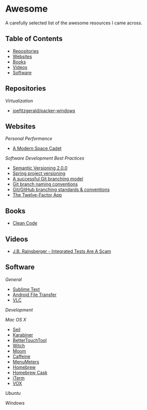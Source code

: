 Awesome
=======

A carefully selected list of the awesome resources I came across.

## Table of Contents
 * [Repositories](#repositories)
 * [Websites](#websites)
 * [Books](#books)
 * [Videos](#videos)
 * [Software](#software)

## Repositories

*Virtualization*

 * [joefitzgerald/packer-windows](https://github.com/joefitzgerald/packer-windows)

## Websites

*Personal Performance*

 * [A Modern Space Cadet](http://stevelosh.com/blog/2012/10/a-modern-space-cadet)

*Software Development Best Practices*

 * [Semantic Versioning 2.0.0](http://semver.org/)
 * [Spring project versioning](https://github.com/spring-projects/spring-build-gradle/wiki/Spring-project-versioning)
 * [A successful Git branching model](http://nvie.com/posts/a-successful-git-branching-model/)
 * [Git branch naming conventions](http://www.guyroutledge.co.uk/blog/git-branch-naming-conventions/)
 * [Git/GitHub branching standards & conventions](https://gist.github.com/digitaljhelms/4287848)
 * [The Twelve-Factor App](http://12factor.net/)

## Books

 * [Clean Code](https://www.safaribooksonline.com/library/view/clean-code/9780136083238/)

## Videos

 * [J.B. Rainsberger - Integrated Tests Are A Scam](https://vimeo.com/80533536)

## Software

*General*

 * [Sublime Text](http://www.sublimetext.com/)
 * [Android File Transfer](https://www.android.com/intl/en_uk/filetransfer/)
 * [VLC](http://www.videolan.org/vlc/)

*Development*

*Mac OS X*

 * [Seil](https://pqrs.org/osx/karabiner/seil.html.en)
 * [Karabiner](https://pqrs.org/osx/karabiner/index.html.en)
 * [BetterTouchTool](https://www.boastr.net/)
 * [Witch](http://manytricks.com/witch/)
 * [Moom](http://manytricks.com/moom/)
 * [Caffeine](https://itunes.apple.com/gb/app/caffeine/id411246225)
 * [MenuMeters](http://www.ragingmenace.com/software/menumeters/)
 * [Homebrew](http://brew.sh/)
 * [Homebrew Cask](http://caskroom.io/)
 * [iTerm](http://iterm2.com/)
 * [VOX](http://coppertino.com/)

*Ubuntu*

*Windows*
